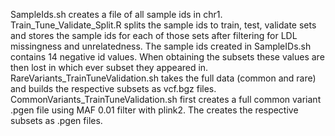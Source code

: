 SampleIds.sh creates a file of all sample ids in chr1.
Train_Tune_Validate_Split.R splits the sample ids to train, test, validate sets and stores the sample ids for each of those sets after filtering for LDL missingness and unrelatedness.
The sample ids created in SampleIDs.sh contains 14 negative id values. When obtaining the subsets these values are then lost in which ever subset they appeared in.
RareVariants_TrainTuneValidation.sh takes the full data (common and rare) and builds the respective subsets as vcf.bgz files.
CommonVariants_TrainTuneValidation.sh first creates a full common variant .pgen file using MAF 0.01 filter with plink2. The creates the respective subsets as .pgen files.